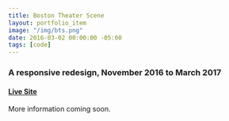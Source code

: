```yaml
---
title: Boston Theater Scene
layout: portfolio_item
image: "/img/bts.png"
date: 2016-03-02 00:00:00 -05:00
tags: [code]
---
```


### A responsive redesign, November 2016 to March 2017
#### [Live Site](http://www.bostontheatrescene.com/)

More information coming soon.
